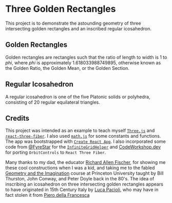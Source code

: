 # Three Golden Rectangles

This project is to demonstrate the astounding geometry of three intersecting golden rectangles and an inscribed regular icosahedron.

## Golden Rectangles

Golden rectangles are rectangles such that the ratio of length to width is 1 to *phi*, where *phi* is approximately 1.618033988749895, otherwise known as the Golden Ratio, the Golden Mean, or the Golden Section.

## Regular Icosahedron

A regular icosahedron is one of the five Platonic solids or polyhedra, consisting of 20 regular equilateral triangles.

## Credits

This project was intended as an example to teach myself [`Three.js`](https://threejs.org/) and [`react-three-fiber`](https://github.com/pmndrs/react-three-fiber). I also used [`math.js`](https://mathjs.org/docs/reference/functions/sqrt.html) for some constants and functions. The app was bootstrapped with [`Create React App`](https://create-react-app.dev/). I also incorporated some code from [@FyreStar](https://github.com/Fyrestar) for the [`InfiniteGridHelper`](https://github.com/Fyrestar/THREE.InfiniteGridHelper) and [CodeWorkshop.dev](https://codeworkshop.dev/blog/2020-04-03-adding-orbit-controls-to-react-three-fiber/) for porting `OrbitControls` to `React Three Fiber`.

Many thanks to my dad, the educator [Richard Allen Fischer](http://richardallenfischer.com/), for showing me these cool constructions when I was a kid, and taking me to the fabled [Geometry and the Imagination](https://lamington.wordpress.com/about/) course at Princeton University taught by Bill Thurston, John Conway, and Peter Doyle back in the 80's. The idea of inscribing an icosahedron on three intersecting golden rectangles appears to have originated in 15th Century Italy by [Luca Pacioli](https://en.wikipedia.org/wiki/Divina_proportione), who may have in fact stolen it from [Piero della Francesca](https://en.wikipedia.org/wiki/Piero_della_Francesca)
